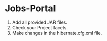 # Jobs-Portal
1. Add all provided JAR files.
2. Check your Project facets.
3. Make changes in the hibernate.cfg.xml file.
